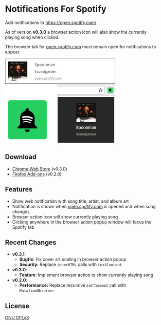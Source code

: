 # Notifications For Spotify
Add notifications to https://open.spotify.com/

As of version __v0.3.0__ a browser action icon will also show the currently playing song when clicked.

The browser tab for [open.spotify.com] must remain open for notifications to appear.

![](screenshots/notification.png)

## Download
* [Chrome Web Store](https://chrome.google.com/webstore/detail/notifications-for-spotify/filocihllcicedfecomcdlilalmcfohi?hl=en-US&gl=US) (v0.3.0)
* [Firefox Add-ons](https://addons.mozilla.org/en-US/firefox/addon/notifications-for-spotify/) (v0.2.0)

## Features
* Show web notification with song title, artist, and album art
* Notification is shown when [open.spotify.com] is opened and when song changes
* Browser action icon will show currently playing song
* Clicking anywhere in the browser action popup window will focus the Spotify tab

## Recent Changes
* __v0.3.1__:
  * __Bugfix:__ Fix cover art scaling in browser action popup
  * __Security:__ Replace `innerHTML` calls with `textContent`
* __v0.3.0__:
  * __Feature:__ Implement browser action to show currently playing song
* __v0.2.0__:
  * __Performance:__ Replace recursive `setTimeout` call with `MutationObserver`

## License
[GNU GPLv3](LICENSE)

[open.spotify.com]: https://open.spotify.com/
